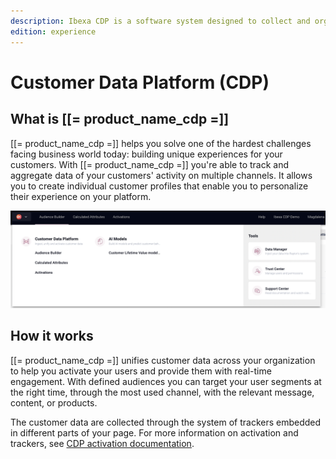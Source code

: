 ```yaml
---
description: Ibexa CDP is a software system designed to collect and organize customer data from multiple sources to build comprehensive customer profiles.
edition: experience
---
```


# Customer Data Platform (CDP)

## What is [[= product_name_cdp =]]

[[= product_name_cdp =]] helps you solve one of the hardest challenges facing business world today: building unique experiences for your customers.
With [[= product_name_cdp =]] you're able to track and aggregate data of your customers' activity on multiple channels.
It allows you to create individual customer profiles that enable you to personalize their experience on your platform.

![Ibexa CDP control panel](img/cdp_control_panel.png)

## How it works

[[= product_name_cdp =]] unifies customer data across your organization to help you activate your users and provide them with real-time engagement.
With defined audiences you can target your user segments at the right time, through the most used channel, with the relevant message, content, or products.

The customer data are collected through the system of trackers embedded in different parts of your page.
For more information on activation and trackers, see [CDP activation documentation](cdp_activation.md).
